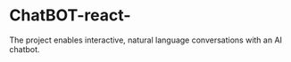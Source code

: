 # ChatBOT-react-
The project enables interactive, natural language conversations with an AI chatbot.

